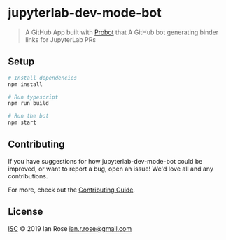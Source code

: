 # jupyterlab-dev-mode-bot

> A GitHub App built with [Probot](https://github.com/probot/probot) that A GitHub bot generating binder links for JupyterLab PRs

## Setup

```sh
# Install dependencies
npm install

# Run typescript
npm run build

# Run the bot
npm start
```

## Contributing

If you have suggestions for how jupyterlab-dev-mode-bot could be improved, or want to report a bug, open an issue! We'd love all and any contributions.

For more, check out the [Contributing Guide](CONTRIBUTING.md).

## License

[ISC](LICENSE) © 2019 Ian Rose <ian.r.rose@gmail.com>
